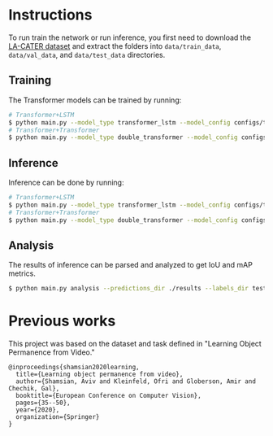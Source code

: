 # Instructions
To run train the network or run inference, you first need to download the [LA-CATER dataset](https://chechiklab.biu.ac.il/~avivshamsian/OP/OP_HTML.html#DatasetLinks) and extract the folders into `data/train_data`, `data/val_data`, and `data/test_data` directories.

## Training
The Transformer models can be trained by running:
```sh
# Transformer+LSTM
$ python main.py --model_type transformer_lstm --model_config configs/transformer_lstm_model_config.json --training_config configs/training_config.json
# Transformer+Transformer
$ python main.py --model_type double_transformer --model_config configs/double_transformer_model_config.json --training_config configs/training_config.json
```

## Inference
Inference can be done by running:
```sh
# Transformer+LSTM
$ python main.py --model_type transformer_lstm --model_config configs/transformer_lstm_model_config.json --results_dir ./results --inference_config configs/inference_config.json
# Transformer+Transformer
$ python main.py --model_type double_transformer --model_config configs/double_transformer_model_config.json --results_dir ./results --inference_config configs/inference_config.json
```

## Analysis
The results of inference can be parsed and analyzed to get IoU and mAP metrics.
```sh
$ python main.py analysis --predictions_dir ./results --labels_dir test_data/labels --containment_annotations test_data/containment_and_occlusions/containment_annotations.txt --containment_only_static_annotations test_data/containment_and_occlusions/containment_only_static_annotations.txt --containment_with_movements_annotations test_data/containment_and_occlusions/containment_with_move_annotations.txt --visibility_ratio_gt_0 test_data/containment_and_occlusions/visibility_rate_gt_0.txt --visibility_ratio_gt_30 test_data/containment_and_occlusions/visibility_rate_gt_30.txt --iou_thresholds 0.5,0.9 --output_file results.csv
```

# Previous works
This project was based on the dataset and task defined in "Learning Object Permanence from Video."
```
@inproceedings{shamsian2020learning,
  title={Learning object permanence from video},
  author={Shamsian, Aviv and Kleinfeld, Ofri and Globerson, Amir and Chechik, Gal},
  booktitle={European Conference on Computer Vision},
  pages={35--50},
  year={2020},
  organization={Springer}
}
```

